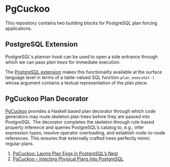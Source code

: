 # PgCuckoo

This repository contains two building blocks for PostgreSQL plan forcing applications.

## PostgreSQL Extension

PostgreSQL's _planner hook_ can be used to open a side entrance through which we can pass _plan trees_ for immediate execution.

The [PostgreSQL extension](PgExtension/) makes this functionality available at the surface language level in terms of a table-valued SQL function `plan_execute(·)` whose argument contains a textual representation of the plan piece. 


## PgCuckoo Plan Decorator

[PgCuckoo](PgCuckoo/) provides a Haskell based plan decorator through which code generators may route skeleton plan trees before they are passed into PostgreSQL. The decorator completes the skeleton through rule-based property inference and queries PostgreSQL’s catalog to, e.g., infer expression types, resolve operator overloading, and establish node-to-node references.
This ensures that externally crafted trees perfectly mimic regular plans.


1. [PgCuckoo: Laying Plan Eggs in PostgreSQL’s Nest](https://db.inf.uni-tuebingen.de/staticfiles/publications/pgcuckoo-laying-plan-eggs.pdf)
2. [PgCuckoo – Injecting Physical Plans into PostgreSQL](https://db.inf.uni-tuebingen.de/staticfiles/publications/pgcuckoo.pdf)